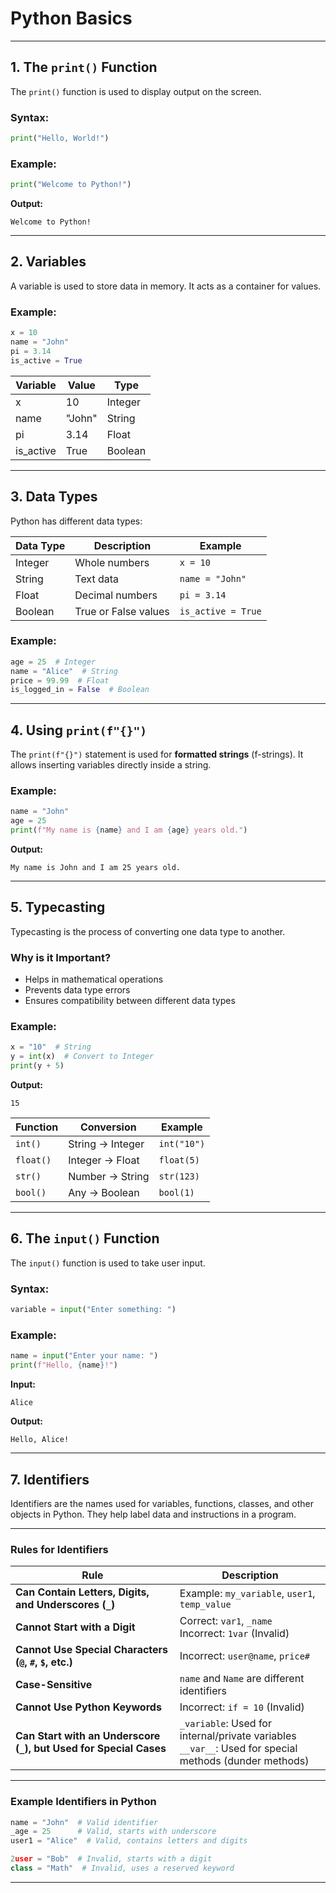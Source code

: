 # Python Basics

---

## **1. The `print()` Function**

The `print()` function is used to display output on the screen.

### **Syntax:**
```python
print("Hello, World!")
```

### **Example:**
```python
print("Welcome to Python!")
```
**Output:**
```
Welcome to Python!
```

---

## **2. Variables**

A variable is used to store data in memory. It acts as a container for values.

### **Example:**
```python
x = 10
name = "John"
pi = 3.14
is_active = True
```

| **Variable**  | **Value**   | **Type**    |
|--------------|------------|------------|
| x            | 10         | Integer    |
| name         | "John"     | String     |
| pi           | 3.14       | Float      |
| is_active    | True       | Boolean    |

---

## **3. Data Types**

Python has different data types:

| **Data Type**  | **Description**            | **Example**       |
|--------------|------------------------|---------------|
| Integer      | Whole numbers           | `x = 10`      |
| String       | Text data                | `name = "John"` |
| Float        | Decimal numbers          | `pi = 3.14`   |
| Boolean      | True or False values     | `is_active = True` |

### **Example:**
```python
age = 25  # Integer
name = "Alice"  # String
price = 99.99  # Float
is_logged_in = False  # Boolean
```

---

## **4. Using `print(f"{}")`**

The `print(f"{}")` statement is used for **formatted strings** (f-strings). It allows inserting variables directly inside a string.

### **Example:**
```python
name = "John"
age = 25
print(f"My name is {name} and I am {age} years old.")
```
**Output:**
```
My name is John and I am 25 years old.
```

---

## **5. Typecasting**

Typecasting is the process of converting one data type to another.

### **Why is it Important?**
- Helps in mathematical operations
- Prevents data type errors
- Ensures compatibility between different data types

### **Example:**
```python
x = "10"  # String
y = int(x)  # Convert to Integer
print(y + 5)
```
**Output:**
```
15
```

| **Function**  | **Conversion**       | **Example**       |
|--------------|----------------|---------------|
| `int()`      | String → Integer  | `int("10")`  |
| `float()`    | Integer → Float   | `float(5)`   |
| `str()`      | Number → String   | `str(123)`   |
| `bool()`     | Any → Boolean     | `bool(1)`    |

---

## **6. The `input()` Function**

The `input()` function is used to take user input.

### **Syntax:**
```python
variable = input("Enter something: ")
```

### **Example:**
```python
name = input("Enter your name: ")
print(f"Hello, {name}!")
```
**Input:**
```
Alice
```
**Output:**
```
Hello, Alice!
```

---

## **7. Identifiers**

Identifiers are the names used for variables, functions, classes, and other objects in Python. They help label data and instructions in a program.

---

### **Rules for Identifiers**

| **Rule** | **Description** |
|---------|----------------|
| **Can Contain Letters, Digits, and Underscores (`_`)** | Example: `my_variable`, `user1`, `temp_value` |
| **Cannot Start with a Digit** | Correct: `var1`, `_name` <br> Incorrect: `1var` (Invalid) |
| **Cannot Use Special Characters (`@`, `#`, `$`, etc.)** | Incorrect: `user@name`, `price#` |
| **Case-Sensitive** | `name` and `Name` are different identifiers |
| **Cannot Use Python Keywords** | Incorrect: `if = 10` (Invalid) |
| **Can Start with an Underscore (`_`), but Used for Special Cases** | `_variable`: Used for internal/private variables <br> `__var__`: Used for special methods (dunder methods) |

---

### **Example Identifiers in Python**
```python
name = "John"  # Valid identifier
_age = 25      # Valid, starts with underscore
user1 = "Alice"  # Valid, contains letters and digits

2user = "Bob"  # Invalid, starts with a digit
class = "Math"  # Invalid, uses a reserved keyword
```

---

